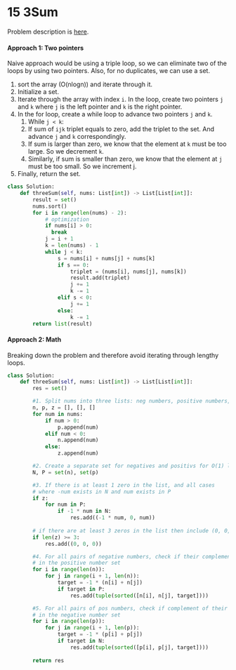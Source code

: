 # 15 3Sum

Problem description is [here]().

#### Approach 1: Two pointers 

Naive approach would be using a triple loop, so we can eliminate two of the loops by using two pointers. Also, for no duplicates, we can use a set. 

1. sort the array (O(nlogn)) and iterate through it.
2. Initialize a set.
3. Iterate through the array with index `i`. In the loop, create two pointers `j` and `k` where `j` is the left pointer and `k` is the right pointer. 
4. In the for loop, create a while loop to advance two pointers `j` and `k`.
   1. While `j < k`:
   2. If sum of `ijk` triplet equals to zero, add the triplet to the set. And advance `j` and `k` correspondingly. 
   3. If sum is larger than zero, we know that the element at `k` must be too large. So we decrement `k`. 
   4. Similarly, if sum is smaller than zero, we know that the element at `j` must be too small. So we increment j. 
5. Finally, return the set. 

```python
class Solution:
    def threeSum(self, nums: List[int]) -> List[List[int]]:
        result = set()
        nums.sort()
        for i in range(len(nums) - 2):
            # optimization
            if nums[i] > 0:
              break
            j = i + 1
            k = len(nums) - 1
            while j < k:
                s = nums[i] + nums[j] + nums[k]
                if s == 0:
                    triplet = (nums[i], nums[j], nums[k])
                    result.add(triplet)
                    j += 1
                    k -= 1
                elif s < 0:
                    j += 1
                else:
                    k -= 1
        return list(result)
```

#### Approach 2: Math

Breaking down the problem and therefore avoid iterating through lengthy loops. 

```python
class Solution:
    def threeSum(self, nums: List[int]) -> List[List[int]]:
        res = set()

        #1. Split nums into three lists: neg numbers, positive numbers, an zeroes
        n, p, z = [], [], []
        for num in nums:
            if num > 0:
                p.append(num)
            elif num < 0:
                n.append(num)
            else:
                z.append(num)

        #2. Create a separate set for negatives and positivs for O(1) lookup times
        N, P = set(n), set(p)

        #3. If there is at least 1 zero in the list, and all cases
        # where -num exists in N and num exists in P
        if z:
            for num in P:
                if -1 * num in N:
                    res.add((-1 * num, 0, num))
        
        # if there are at least 3 zeros in the list then include (0, 0, 0)
        if len(z) >= 3:
            res.add((0, 0, 0))

        #4. For all pairs of negative numbers, check if their complement exists
        # in the positive number set
        for i in range(len(n)):
            for j in range(i + 1, len(n)):
                target = -1 * (n[i] + n[j])
                if target in P:
                    res.add(tuple(sorted([n[i], n[j], target])))

        #5. For all pairs of pos numbers, check if complement of their sum exists 
        # in the negative number set
        for i in range(len(p)):
            for j in range(i + 1, len(p)):
                target = -1 * (p[i] + p[j])
                if target in N:
                    res.add(tuple(sorted([p[i], p[j], target])))
        
        return res
```

